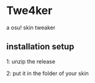 # Twe4ker
a osu! skin tweaker

## installation setup

1: unzip the release

2: put it in the folder of your skin
